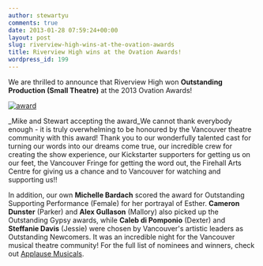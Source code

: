 ```yaml
---
author: stewartyu
comments: true
date: 2013-01-28 07:59:24+00:00
layout: post
slug: riverview-high-wins-at-the-ovation-awards
title: Riverview High wins at the Ovation Awards!
wordpress_id: 199
---
```


We are thrilled to announce that Riverview High won **Outstanding Production (Small Theatre)** at the 2013 Ovation Awards!

[![award](http://riverviewhighthemusical.com/wp-content/uploads/2013/01/award.jpg)](http://riverviewhighthemusical.com/wp-content/uploads/2013/01/award.jpg)

_Mike and Stewart accepting the award_We cannot thank everybody enough - it is truly overwhelming to be honoured by the Vancouver theatre community with this award! Thank you to our wonderfully talented cast for turning our words into our dreams come true, our incredible crew for creating the show experience, our Kickstarter supporters for getting us on our feet, the Vancouver Fringe for getting the word out, the Firehall Arts Centre for giving us a chance and to Vancouver for watching and supporting us!!

In addition, our own **Michelle Bardach** scored the award for Outstanding Supporting Performance (Female) for her portrayal of Esther. **Cameron Dunster** (Parker) and **Alex Gullason** (Mallory) also picked up the Outstanding Gypsy awards, while **Caleb di Pomponio** (Dexter) and **Steffanie Davis** (Jessie) were chosen by Vancouver's artistic leaders as Outstanding Newcomers. It was an incredible night for the Vancouver musical theatre community! For the full list of nominees and winners, check out [Applause Musicals](http://www.applausemusicals.com/pb/wp_c1f38148/wp_c1f38148.html).
